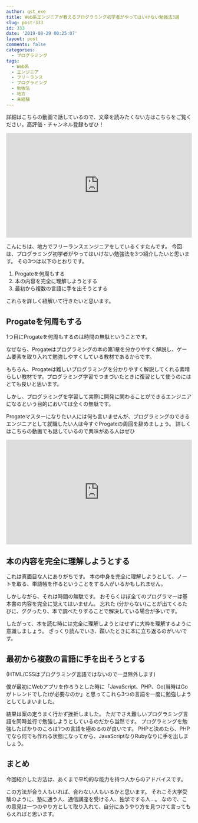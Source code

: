```yaml
---
author: qst_exe
title: Web系エンジニアが教えるプログラミング初学者がやってはいけない勉強法3選
slug: post-333
id: 333
date: '2019-08-29 00:25:07'
layout: post
comments: false
categories:
  - プログラミング
tags:
  - Web系
  - エンジニア
  - フリーランス
  - プログラミング
  - 勉強法
  - 地方
  - 未経験
---
```


詳細はこちらの動画で話しているので、文章を読みたくない方はこちらをご覧ください。高評価・チャンネル登録もぜひ！

<div style="left: 0; width: 100%; height: 0; position: relative; padding-bottom: 56.25%;"><iframe src="https://www.youtube.com/embed/-srjCh4x4SA?rel=0" style="top: 0; left: 0; width: 100%; height: 100%; position: absolute; border: 0;" allowfullscreen scrolling="no" allow="accelerometer; clipboard-write; encrypted-media; gyroscope; picture-in-picture;"></iframe></div>

こんにちは、地方でフリーランスエンジニアをしているくすたんです。 今回は、<span class="pinkline">プログラミング初学者がやってはいけない勉強法</span>を3つ紹介したいと思います。 その3つは以下のとおりです。

1.  Progateを何周もする
2.  本の内容を完全に理解しようとする
3.  最初から複数の言語に手を出そうとする

これらを詳しく紐解いて行きたいと思います。

## Progateを何周もする

1つ目に<span class="pinkline">Progateを何周もするのは時間の無駄</span>ということです。 

なぜなら、Progateはプログラミングの本の第1章を分かりやすく解説し、ゲーム要素を取り入れて勉強しやすくしている教材であるからです。

もちろん、Progateは難しいプログラミングを分かりやすく解説してくれる素晴らしい教材です。プログラミング学習でつまづいたときに復習として使うのにはとても良いと思います。 

しかし、<span class="pinkline">プログラミングを学習して実際に開発に関わることができるエンジニアになる</span>という目的においては<span class="pinkline">全くの無駄</span>です。 

Progateマスターになりたい人には何も言いませんが、<span class="pinkline">プログラミングのできるエンジニアとして就職したい人</span>は今すぐProgateの周回を辞めましょう。 詳しくはこちらの動画でも話しているので興味がある人はぜひ

<div style="left: 0; width: 100%; height: 0; position: relative; padding-bottom: 56.25%;"><iframe src="https://www.youtube.com/embed/kQpWgmKQK8w?rel=0" style="top: 0; left: 0; width: 100%; height: 100%; position: absolute; border: 0;" allowfullscreen scrolling="no" allow="accelerometer; clipboard-write; encrypted-media; gyroscope; picture-in-picture;"></iframe></div>

## 本の内容を完全に理解しようとする

これは真面目な人にありがちです。 本の中身を完全に理解しようとして、<span class="pinkline">ノートを取る、単語帳を作る</span>ということをする人がいるかもしれません。 

しかしながら、それは<span class="pinkline">時間の無駄</span>です。 おそらく<span class="pinkline">ほぼ全てのプログラマーは基本書の内容を完全に覚えてはいません</span>。 忘れた
(分からない)ことが出てくるたびに、<span class="pinkline">ググったり、本で調べたりすることで解決している場合が多い</span>です。 

したがって、<span class="pinkline">本を読む時には完全に理解しようとはせずに大枠を理解する</span>ように意識しましょう。 
ざっくり読んでいき、躓いたときに本に立ち返るのがいいです。

## 最初から複数の言語に手を出そうとする

(HTML/CSSはプログラミング言語ではないので一旦除外します) 

僕が最初にWebアプリを作ろうとした時に「JavaScript、PHP、Go(当時はGoがトレンドでした)が必要なのか」と思ってこれら3つの言語を一度に勉強しようとしてしまいました。 

結果は案の定うまく行かず挫折しました。 ただでさえ難しいプログラミング言語を同時並行で勉強しようとしているのだから当然です。 <span class="pinkline">プログラミングを勉強したばかりのころは1つの言語を極める</span>のが良いです。 PHPと決めたら、<span class="pinkline">PHPでなら何でも作れる</span>状態になってから、JavaScriptなりRubyなりに手を出しましょう。

## まとめ

今回紹介した方法は、あくまで平均的な能力を持つ人からのアドバイスです。 

この方法が合う人もいれば、合わない人もいるかと思います。 それこそ<span class="pinkline">大学受験のように、塾に通う人、通信講座を受ける人、独学でする人</span>…。 なので、この意見は一つのやり方として取り入れて、自分にあうやり方を見つけて言ってもらえればと思います。